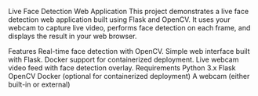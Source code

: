 Live Face Detection Web Application
This project demonstrates a live face detection web application built using Flask and OpenCV. It uses your webcam to capture live video, performs face detection on each frame, and displays the result in your web browser.

Features
Real-time face detection with OpenCV.
Simple web interface built with Flask.
Docker support for containerized deployment.
Live webcam video feed with face detection overlay.
Requirements
Python 3.x
Flask
OpenCV
Docker (optional for containerized deployment)
A webcam (either built-in or external)
